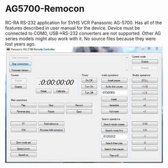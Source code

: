 # AG5700-Remocon

RC-RA RS-232 application for SVHS VCR Panasonic AG-5700. Has all of the features described in user manual for the device. Device must be connected to COM0, USB->RS-232 converters are not supported. Other AG series models might also work with it. No source files because they were lost years ago.
![alt tesxt](https://raw.githubusercontent.com/GrapheneCt/AG5700-Remocon/master/ss.JPG)
